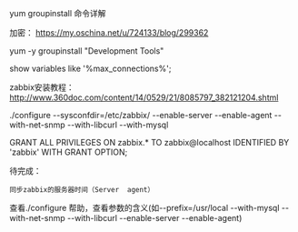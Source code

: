 
yum groupinstall 命令详解

加密：
https://my.oschina.net/u/724133/blog/299362

yum  -y groupinstall  "Development Tools"


show variables like '%max_connections%';


zabbix安装教程：http://www.360doc.com/content/14/0529/21/8085797_382121204.shtml

./configure --sysconfdir=/etc/zabbix/ --enable-server --enable-agent --with-net-snmp --with-libcurl --with-mysql


GRANT ALL PRIVILEGES ON zabbix.* TO zabbix@localhost IDENTIFIED BY 'zabbix' WITH GRANT OPTION;



待完成：

	同步zabbix的服务器时间（Server  agent）



查看./configure 帮助，查看参数的含义(如--prefix=/usr/local --with-mysql --with-net-snmp --with-libcurl --enable-server --enable-agent)



 






